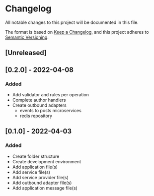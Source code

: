 # Changelog
All notable changes to this project will be documented in this file.

The format is based on [Keep a Changelog](https://keepachangelog.com/en/1.0.0/),
and this project adheres to [Semantic Versioning](https://semver.org/spec/v2.0.0.html).

## [Unreleased]

## [0.2.0] - 2022-04-08

### Added

- Add validator and rules per operation
- Complete author handlers
- Create outbound adapters
    - events to posts microservices
    - redis repository

## [0.1.0] - 2022-04-03

### Added

- Create folder structure
- Create development environment
- Add application file(s)
- Add service file(s)
- Add service provider file(s)
- Add outbound adapter file(s)
- Add application message file(s)
